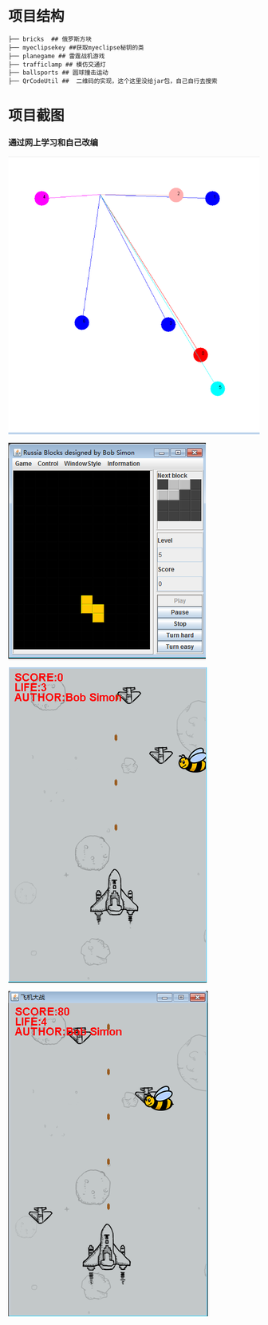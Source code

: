 # 项目结构
```java
├── bricks  ## 俄罗斯方块
├── myeclipsekey ##获取myeclipse秘钥的类
├── planegame ## 雷霆战机游戏
├── trafficlamp ## 模仿交通灯
├── ballsports ## 圆球撞击运动
├── QrCodeUtil ##  二维码的实现，这个这里没给jar包，自己自行去搜索
```

# 项目截图
### 通过网上学习和自己改编

![输入图片说明](/doc/ball.png "球撞击界面")

![输入图片说明](/doc/俄罗斯方块.png "俄罗斯方块界面")

![飞机大战](/doc/飞机大战.png "飞机大战界面")

![飞机大战](/doc/airplane.png "飞机大战界面")

